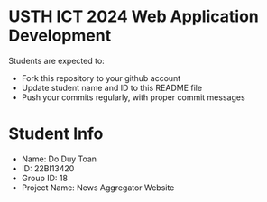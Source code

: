 USTH ICT 2024 Web Application Development
=====================================================

Students are expected to:

* Fork this repository to your github account
* Update student name and ID to this README file
* Push your commits regularly, with proper commit messages

Student Info
=======================

* Name: Do Duy Toan
* ID: 22BI13420
* Group ID: 18
* Project Name: News Aggregator Website
